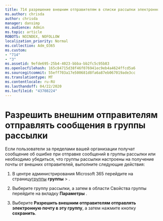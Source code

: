 ```yaml
---
title: 714 разрешение внешним отправителям в списки рассылки электронной почты
ms.author: chrisda
author: chrisda
manager: dansimp
ms.audience: Admin
ms.topic: article
ROBOTS: NOINDEX, NOFOLLOW
localization_priority: Normal
ms.collection: Adm_O365
ms.custom:
- "714"
- "3"
ms.assetid: 9efde695-25b4-4023-bbba-bb2fc5c95b83
ms.openlocfilehash: 165c84715d38f46f076941ec9eb4a4624ffcd5a6
ms.sourcegitcommit: 55eff703a17e500681d8fa6a87eb067019ade3cc
ms.translationtype: MT
ms.contentlocale: ru-RU
ms.lasthandoff: 04/22/2020
ms.locfileid: "43708224"
---
```

# <a name="allow-external-senders-to-send-messages-to-distribution-groups"></a>Разрешить внешним отправителям отправлять сообщения в группы рассылки

Если пользователи за пределами вашей организации получат сообщение об ошибке при отправке сообщений в группы рассылки или необходимо убедиться, что группы рассылки настроены на получение почты от внешних отправителей, выполните следующие действия:

1. В центре администрирования Microsoft 365 перейдите на страницу[группы](https://portal.office.com/adminportal/home#/groups) **группы** > .  

2. Выберите группу рассылки, а затем в области Свойства группы перейдите на вкладку **Параметры** .

3. Выберите **Разрешить внешним отправителям отправлять электронную почту в эту группу**, а затем нажмите кнопку **сохранить**.
